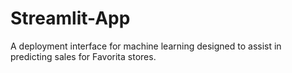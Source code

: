 # Streamlit-App
A deployment interface for machine learning designed to assist in predicting sales for Favorita stores.
